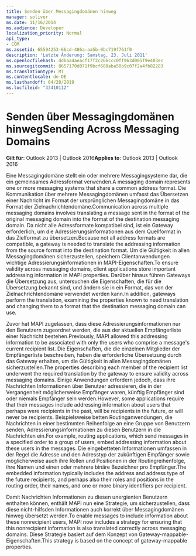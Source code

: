 ```yaml
---
title: Senden über Messagingdomänen hinweg
manager: soliver
ms.date: 11/16/2014
ms.audience: Developer
localization_priority: Normal
api_type:
- COM
ms.assetid: 65594253-66cd-486a-aa5b-0bc719f761f0
description: 'Letzte Änderung: Samstag, 23. Juli 2011'
ms.openlocfilehash: ddbaa4aeacf17f2c266ccc0ff963d005f9e403ec
ms.sourcegitcommit: 8657170d071f9bcf680aba50b9c07f2a4fb82283
ms.translationtype: MT
ms.contentlocale: de-DE
ms.lasthandoff: 04/28/2019
ms.locfileid: "33410112"
---
```

# <a name="sending-across-messaging-domains"></a><span data-ttu-id="1e0df-103">Senden über Messagingdomänen hinweg</span><span class="sxs-lookup"><span data-stu-id="1e0df-103">Sending Across Messaging Domains</span></span>

  
  
<span data-ttu-id="1e0df-104">**Gilt für**: Outlook 2013 | Outlook 2016</span><span class="sxs-lookup"><span data-stu-id="1e0df-104">**Applies to**: Outlook 2013 | Outlook 2016</span></span> 
  
<span data-ttu-id="1e0df-105">Eine Messagingdomäne stellt ein oder mehrere Messagingsysteme dar, die ein gemeinsames Adressformat verwenden.</span><span class="sxs-lookup"><span data-stu-id="1e0df-105">A messaging domain represents one or more messaging systems that share a common address format.</span></span> <span data-ttu-id="1e0df-106">Die Kommunikation über mehrere Messagingdomänen umfasst das Übersetzen einer Nachricht im Format der ursprünglichen Messagingdomäne in das Format der Zielnachrichtendomäne.</span><span class="sxs-lookup"><span data-stu-id="1e0df-106">Communication across multiple messaging domains involves translating a message sent in the format of the original messaging domain into the format of the destination messaging domain.</span></span> <span data-ttu-id="1e0df-107">Da nicht alle Adressformate kompatibel sind, ist ein Gateway erforderlich, um die Adressierungsinformationen aus dem Quellformat in das Zielformat zu übersetzen.</span><span class="sxs-lookup"><span data-stu-id="1e0df-107">Because not all address formats are compatible, a gateway is needed to translate the addressing information from the source format into the destination format.</span></span> <span data-ttu-id="1e0df-108">Um die Gültigkeit in allen Messagingdomänen sicherzustellen, speichern Clientanwendungen wichtige Adressierungsinformationen in MAPI-Eigenschaften.</span><span class="sxs-lookup"><span data-stu-id="1e0df-108">To ensure validity across messaging domains, client applications store important addressing information in MAPI properties.</span></span> <span data-ttu-id="1e0df-109">Darüber hinaus führen Gateways die Übersetzung aus, untersuchen die Eigenschaften, die für die Übersetzung bekannt sind, und ändern sie in ein Format, das von der Zielnachrichtendomäne verwendet werden kann.</span><span class="sxs-lookup"><span data-stu-id="1e0df-109">In addition, gateways perform the translation, examining the properties known to need translation and changing them to a format that the destination messaging domain can use.</span></span>
  
<span data-ttu-id="1e0df-110">Zuvor hat MAPI zugelassen, dass diese Adressierungsinformationen nur den Benutzern zugeordnet werden, die aus der aktuellen Empfängerliste einer Nachricht bestehen.</span><span class="sxs-lookup"><span data-stu-id="1e0df-110">Previously, MAPI allowed this addressing information to be associated with only the users who comprise a message's current recipient list.</span></span> <span data-ttu-id="1e0df-111">Die Eigenschaften, die die einzelnen Mitglieder der Empfängerliste beschreiben, haben die erforderliche Übersetzung durch das Gateway erhalten, um die Gültigkeit in allen Messagingdomänen sicherzustellen.</span><span class="sxs-lookup"><span data-stu-id="1e0df-111">The properties describing each member of the recipient list underwent the required translation by the gateway to ensure validity across messaging domains.</span></span> <span data-ttu-id="1e0df-112">Einige Anwendungen erfordern jedoch, dass ihre Nachrichten Informationen über Benutzer adressieren, die in der Vergangenheit möglicherweise Empfänger waren, künftig Empfänger sind oder niemals Empfänger sein werden.</span><span class="sxs-lookup"><span data-stu-id="1e0df-112">However, some applications require that their messages include addressing information about users that perhaps were recipients in the past, will be recipients in the future, or will never be recipients.</span></span> <span data-ttu-id="1e0df-113">Beispielsweise betten Routinganwendungen, die Nachrichten in einer bestimmten Reihenfolge an eine Gruppe von Benutzern senden, Adressierungsinformationen zu diesen Benutzern in die Nachrichten ein.</span><span class="sxs-lookup"><span data-stu-id="1e0df-113">For example, routing applications, which send messages in a specified order to a group of users, embed addressing information about these users in the messages.</span></span> <span data-ttu-id="1e0df-114">Die eingebetteten Informationen umfassen in der Regel die Adresse und den Adresstyp der zukünftigen Empfänger sowie möglicherweise auch ihre Rollen und Positionen in der Routingreihenfolge, ihre Namen und einen oder mehrere binäre Bezeichner pro Empfänger.</span><span class="sxs-lookup"><span data-stu-id="1e0df-114">The embedded information typically includes the address and address type of the future recipients, and perhaps also their roles and positions in the routing order, their names, and one or more binary identifiers per recipient.</span></span>
  
<span data-ttu-id="1e0df-115">Damit Nachrichten Informationen zu diesen unergienten Benutzern enthalten können, enthält MAPI nun eine Strategie, um sicherzustellen, dass diese nicht-hilfsden Informationen auch korrekt über Messagingdomänen hinweg übersetzt werden.</span><span class="sxs-lookup"><span data-stu-id="1e0df-115">To enable messages to include information about these nonrecipient users, MAPI now includes a strategy for ensuring that this nonrecipient information is also translated correctly across messaging domains.</span></span> <span data-ttu-id="1e0df-116">Diese Strategie basiert auf dem Konzept von Gateway-mappable-Eigenschaften.</span><span class="sxs-lookup"><span data-stu-id="1e0df-116">This strategy is based on the concept of gateway-mappable properties.</span></span>
  

